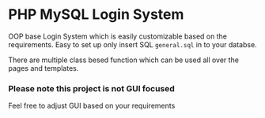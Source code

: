 # PHP MySQL Login System

OOP base Login System which is easily customizable based on the requirements.
Easy to set up only insert SQL `general.sql` in to your databse.

There are multiple class besed function which can be used all over the pages and templates.

### Please note this project is not GUI focused
Feel free to adjust GUI based on your requirements
